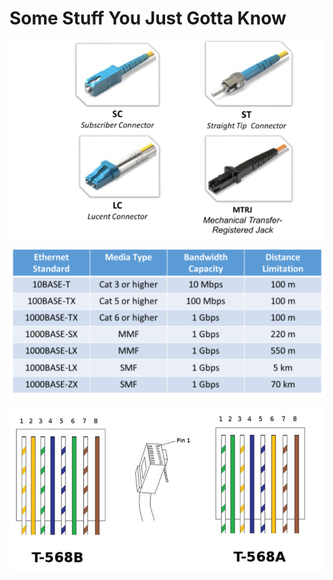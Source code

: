 # Some Stuff You Just Gotta Know

![Stick and Click OP, MTRJ uses 2 Stick and Twist](<../../.gitbook/assets/image (31) (1).png>)

![S is single](<../../.gitbook/assets/image (42).png>)

![8 pins but only use 4, RJ-11 (Telephone) has 6 and use only 2](<../../.gitbook/assets/image (30) (1).png>)
